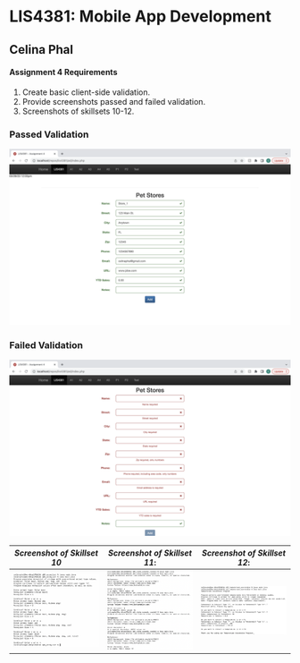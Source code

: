 
# LIS4381: Mobile App Development

## Celina Phal

#### Assignment 4 Requirements

1. Create basic client-side validation.
2. Provide screenshots passed and failed validation.
3. Screenshots of skillsets 10-12.

### Passed Validation
![pass](img/img1.png)

### Failed Validation
![fail](img/img2.png)





| *Screenshot of Skillset 10*      | *Screenshot of Skillset 11*: | *Screenshot of Skillset 12*:     |
| :----:       |    :----:   |          :----: |
| ![Skillset1](img/q10.png)   | ![Skillset2](img/q11.png) | ![Skillset3](img/q12.png) |
